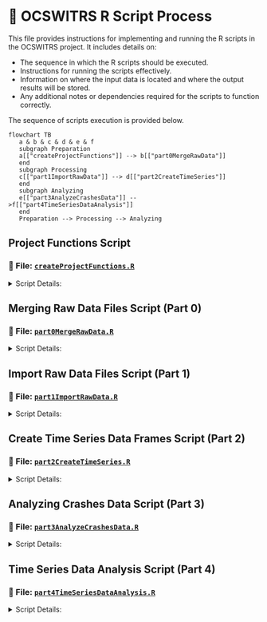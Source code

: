 # :vertical_traffic_light: OCSWITRS R Script Process



This file provides instructions for implementing and running the R scripts in the OCSWITRS project. It includes details on:

- The sequence in which the R scripts should be executed.
- Instructions for running the scripts effectively.
- Information on where the input data is located and where the output results will be stored.
- Any additional notes or dependencies required for the scripts to function correctly.

The sequence of scripts execution is provided below.

```mermaid
flowchart TB
   a & b & c & d & e & f
   subgraph Preparation
   a[["createProjectFunctions"]] --> b[["part0MergeRawData"]]
   end
   subgraph Processing
   c[["part1ImportRawData"]] --> d[["part2CreateTimeSeries"]]
   end
   subgraph Analyzing
   e[["part3AnalyzeCrashesData"]] -->f[["part4TimeSeriesDataAnalysis"]]
   end
   Preparation --> Processing --> Analyzing

```


## Project Functions Script

### :scroll: File: [`createProjectFunctions.R`](createProjectFunctions.R)

<details>
<summary>Script Details:</summary> 

Start with the `createProjectFunctions.R` script, which sets up the project environment and loads necessary libraries. The script generates a list of functions that will be used in the subsequent scripts. This script should be run first to ensure that all functions are available for use, being loaded into the global environment, and stored in the `rData` folder for easy recall and retrieval without needing to re-run the script.

There are a number of functions to be created in this script. The functions are as follows:

- **`projectMetadata(part)`**: Returns a list of the project's metadata based on the specified part. Prints the metadata to the console.
- **`projectDirectories()`**: Defines and returns a list of global directory settings for the project. Prints the directory structure to the console.
- **`addAttributes(df, codebook)`**: Adds column attributes (e.g., label, description, variable class) to a data frame based on a provided codebook.
- **`addTsAttributes(tsFile, codebook)`**: Adds attributes to time series data frames based on a provided codebook.
- **`graphicsEntry(listname, type, eid, listattr, ...)`**: Adds an entry (table or graphic) to a specified list with attributes such as name, description, and file details.
- **`pvalueDisplay(pvalue)`**: Formats and returns a p-value in a more readable format (e.g., <0.001, <0.01).
- **`createStlPlot(tsdata, tscale = "month", type = "stlplus", lcolors, tcolors)`**: Creates and returns STL decomposition plots (raw, seasonal, trend, remainder) for time series data.
- **`saveToDisk()`**: Saves various data frames, codebooks, and project functions to disk in specified directories.

</details>

## Merging Raw Data Files Script (Part 0)

### :scroll: File: [`part0MergeRawData.R`](part0MergeRawData.R)

<details>
<summary>Script Details:</summary> 

This is the preliminary step script (Part 0). This script merges the raw data files from the `rawData` folder into a single data frame. It uses the `mergeRawData()` function to combine the data files based on a common key. The merged data frame is then saved to disk for further processing.

The following are the steps involved in this script:

1. #### Preliminaries
   1. **Environmental Setup**: Clears the environment and sets up new script execution.
   2. **Import Libraries**: Loads the necessary libraries for the script.
2. #### Definitions
   1. *Load Project Functions*: Loads the project functions created in the `createProjectFunctions.R` script.
   2. *Load Metadata and Directories*: Loads the project metadata and directiories from the `projectMetadata()` and `projectDirectories()` functions.
   3. *Set the working directory*: Sets the working directory to the `rawData` folder.
3. #### Import Raw Data (Initialization)
   1. *Import Raw Data from Disk*: creates a dictionary data frame for the data years and the count of observations in each year for each data file.
   2. *Merge Raw Data*: Merges the raw data files of each year into a single data frame for each of the crashes, parties and victims datasets.
   3. *Save Merged Data*: Saves the three merged data frames (crashes, parties, and victims) to disk in the `rData` folder.

</details>

## Import Raw Data Files Script (Part 1)

### :scroll: File: [`part1ImportRawData.R`](part1ImportRawData.R)

<details>
<summary>Script Details:</summary> 

This script imports the raw data files from the `rawData` folder into R. It uses the `importRawData()` function to read the data files and create a data frame. The imported data is then saved to disk for further processing.

1. **Preliminaries**
   1. *Environmental Setup*: Clears the environment and sets up new script execution.
   2. *Import Libraries*: Loads the necessary libraries for the script.
2. **Definitions**
   1. *Load Project Functions*: Loads the project functions created in the `createProjectFunctions.R` script.
   2. *Load Metadata and Directories*: Loads the project metadata and directiories from the `projectMetadata()` and `projectDirectories()` functions.
3. **Import Raw Data (initialization)**
   1. *Import Raw Data from Disk*: Imports the raw csv data files from the `rawData` folder into R (crashes, parties, and victims), along with the supporting data (cities, roads, boundaries). For the supporting data defines their spatial projection properties (3857) through the ArcGIS R Bridge. Then compiles a list of the data frames, and reorders the columns and column names to match the data dictionary.
   2. *Import Codebook*: Imports the codebook from the `codebook` folder into R. The codebook contains metadata and descriptions for each variable in the data frames. It generates a *tibble* table for referencing and easy access to the codebook.
4. Raw Data Operations
   1. *Process variable names and columns*: for each of the data frames (crashes, parties, victims, cities, roads): (a) creates a list of names for the dataframe (converting oldnames to newnames); (b) renames the columns using the new names; (c) removing all the deprecated and unused columns form the data frames.
   2. *Remove lading and trailing whitespace*: In certain cases, the raw data files have lading and/or trailing whitespaces in their cell values. This presents a problem when using the data for calculations, statistics, or simply for dictionary value labeling (in ordinal or nominal data). This step removes all leading and trailing whitespace from the data frames (crashes, parties, victims).
   3. *Add frame labels*: Deprecated section. Not used, as it interferes with ArcGIS operations. If implemented, it would add labels to the data frames (crashes, parties, victims) based on the codebook.
   4. *Add CID, PID, and VID columns*: in each of the datasets (crashes, parties, victims) it creates a unique identifier for each row. The unique identifier is a combination of the year and the row number in the data frame. This is done to ensure that each row can be uniquely identified across all datasets. The crashes dataset only has a CID identifier, the parties dataset has both CID and PID identifiers, and the victims dataset has CID, PID, and VID identifiers. The CID is mirroring the crash ID. The PID concatenates the crash ID with the party ID. The VID concatenates the crash ID with the party ID and the victim ID. This is done to ensure that each row can be uniquely identified across all datasets, and their format is comparable and standardized across all datasets. Also, one can identify crash, party and victim, just by looking at the VID.
   5. *Add TotalCrashes, TotalParties, TotalVictims columns*: Adding these columns to crashes, parties and victims data frames as appropriate. These later are used to calculate counts across merged data frames.
   6. *Additional Column Processing*: (a) City names title case (making sure there is consistency in city names across datasets and existing supporting data); (b) Converting all counts in imported raw data into numeric - csv importation not always does this correctly; (c) Convert certain data variables to double (distance, longitude, latitude, pointX, pointY, road length); (d) Convert certain data variables to integer (age, number of victims killed, injured, vehicle years, etc.); (e) Convert measurements to double (area, population and housing density); (f) Convert geodemographic to integer (population, housing, etc.)
5. **Data Processing**
   1. *Tagging datasets*: for each of the crashes, parties, and victims data frames, adds a tag column to the data frame, indicating if the observation belongs to this dataset (when later it caries to a merged dataset, makes it easier to identify the source of the observation). The tag column is a binary column (1 or 0) indicating if the observation belongs to this dataset.
   2. *Add Dataset Identifiers*: Adds the dataset identifiers to the crashes, parties, and victims data frames (similar to the tagging step).
6. **Date and Time Data Frame Operations**
   1. *Convert Data types*: Converts accident year to integer if not already (depends on csv format of raw data).
   2. *Collision and Process Date Conversion*:  Converts the `processDate` into a date, using the first 4 digits as the year, the next 2 digits as the month, and the last 2 digits as the day. This is done in-place in the existing data frame column.
   3. *Create Date and Time Individual Columns*: creates individual date-related columns: year, quarter, month, week of the year, day, week day, day of the month, day of the year, hour and minute, daylight savings time, and time zone. This is done so that cases can be both summarized, and converted into time series data frames later on.
   4. *Collision Time Intervals*: creates new columns that has value of 1 if the collision time is between midnight and 6 am, value of 2 if the collision happens between 6 am and noon, value of 3 if the collision happens between noon and 6 pm, and value of 4 if the collision happens between 6 pm and midnight.
   5. *Rush Hours*: Compute and generate a new column that calculates rush hours. The variable takes the value of 1 if the collision is Monday to Friday between 7 am and 10 am (morning rush hours), value of 2 if is Monday to Friday between 4 pm and 7 pm (afternoon rush hours), value of 3 otherwise (non-rush hours), and 9 if the collision value is unknown, or the time reported exceeeds 24 hours. A second indicator binary variable is created to indicate if the collision is during rush hours (1) or not (0).
7. **Collision Severity Processing**
   1. *Factoring Collision Severity*: Recoding and reclassification of the original collision severity variable into an ordinal variable, with higher values indicating more severe collisions.
   2. *Binary Collision Severity*: Creating a binary variable that indicates if the collision is fatal or severe (1) or minor (0). This is done to facilitate the analysis of severe collisions.
   3. *Ranked Collision Severity*: Generates a new variable that ranks the collision serverity based on the number of killed and injury severity (has more detail, and more options that the ordinal varsion).
   4. *Collision Severity Numeric*: Generates a numeric (as opposed to ordinal labeled) version of the collisions severity variable. This version is used in calculating sum and mean aggregation datasets and time series data frames.
   5. *Collision Severity Indicators*: Recoding the ranked collision severity variable into a set of binary indicator variables (severe, fatal, multiple). This is done to facilitate the analysis of severe collisions.
8. **Generate New Counts**

</details>

## Create Time Series Data Frames Script (Part 2)

### :scroll: File: [`part2CreateTimeSeries.R`](part2CreateTimeSeries.R)

<details>
<summary>Script Details:</summary> 

This script creates time series data frames from the imported raw data. It uses the `createTimeSeries()` function to generate time series data based on specified parameters. The time series data is then saved to disk for further analysis.

</details>

## Analyzing Crashes Data Script (Part 3)

### :scroll: File: [`part3AnalyzeCrashesData.R`](part3AnalyzeCrashesData.R)

<details>
<summary>Script Details:</summary> 

This script analyzes the crashes data using various statistical methods. It uses the `analyzeCrashesData()` function to perform the analysis and generate results. The analysis results are then saved to disk for further review.

</details>

## Time Series Data Analysis Script (Part 4)

### :scroll: File: [`part4TimeSeriesDataAnalysis.R`](part4TimeSeriesDataAnalysis.R)

<details>
<summary>Script Details:</summary> 

This script performs time series data analysis using various statistical methods. It uses the `
timeSeriesDataAnalysis()` function to perform the analysis and generate results. The analysis results are then saved to disk for further review.

</details>
